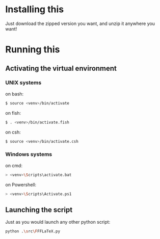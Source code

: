 
# Installing this

Just download the zipped version you want, and unzip it anywhere you want!

# Running this

## Activating the virtual environment

### UNIX systems
on bash:
``` bash
$ source <venv>/bin/activate
```

on fish:
``` bash
$ . <venv>/bin/activate.fish
```

on csh:
``` bash
$ source <venv>/bin/activate.csh
```

### Windows systems

on cmd:
``` bash
> <venv>\Scripts\activate.bat
```

on Powershell:
``` bash
> <venv>\Scripts\Activate.ps1
```

## Launching the script

Just as you would launch any other python script:

``` bash
python .\src\FFFLaTeX.py
```

